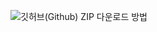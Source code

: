 ![깃허브(Github) ZIP 다운로드 방법](https://user-images.githubusercontent.com/40532996/91861219-88f9fe80-eca7-11ea-8726-d1b4ccc5b07c.png)
